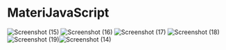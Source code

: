 # MateriJavaScript
![Screenshot (15)](https://github.com/Rezzyyyyyxaa/MateriJavaScript/assets/122512611/ceb82a13-b102-4732-918b-b5fbc80223e5)
![Screenshot (16)](https://github.com/Rezzyyyyyxaa/MateriJavaScript/assets/122512611/f61efb5f-cb83-4efa-9066-c2a1e311e922)
![Screenshot (17)](https://github.com/Rezzyyyyyxaa/MateriJavaScript/assets/122512611/8ac8dd08-dfff-425f-8bed-c11c8ca1471f)
![Screenshot (18)](https://github.com/Rezzyyyyyxaa/MateriJavaScript/assets/122512611/6460f286-d519-49f0-92c5-1d7514e668eb)
![Screenshot (19)](https://github.com/Rezzyyyyyxaa/MateriJavaScript/assets/122512611/64f768c7-2abd-4598-8c84-94514cd51f79)![Screenshot (14)](https://github.com/Rezzyyyyyxaa/MateriJavaScript/assets/122512611/a26448a3-4eae-4ecf-ac45-f0d3d727ace6)

